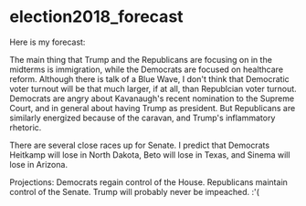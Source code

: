 # election2018_forecast

Here is my forecast: 

The main thing that Trump and the Republicans are focusing on in the midterms is immigration, while the Democrats are focused on healthcare reform. Although there is talk of a Blue Wave, I don't think that Democratic voter turnout will be that much larger, if at all, than Republcian voter turnout. Democrats are angry about Kavanaugh's recent nomination to the Supreme Court, and in general about having Trump as president. But Republicans are similarly energized because of the caravan, and Trump's inflammatory rhetoric.

There are several close races up for Senate. I predict that Democrats Heitkamp will lose in North Dakota, Beto will lose in Texas, and Sinema will lose in Arizona.

Projections: Democrats regain control of the House. Republicans maintain control of the Senate. 
Trump will probably never be impeached. :'(
